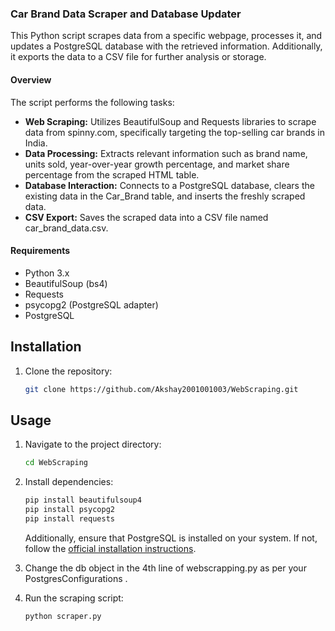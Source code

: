 ### Car Brand Data Scraper and Database Updater

This Python script scrapes data from a specific webpage, processes it, and updates a PostgreSQL database with the retrieved information. Additionally, it exports the data to a CSV file for further analysis or storage.

#### Overview

The script performs the following tasks:

- **Web Scraping:** Utilizes BeautifulSoup and Requests libraries to scrape data from spinny.com, specifically targeting the top-selling car brands in India.
- **Data Processing:** Extracts relevant information such as brand name, units sold, year-over-year growth percentage, and market share percentage from the scraped HTML table.
- **Database Interaction:** Connects to a PostgreSQL database, clears the existing data in the Car_Brand table, and inserts the freshly scraped data.
- **CSV Export:** Saves the scraped data into a CSV file named car_brand_data.csv.

#### Requirements

- Python 3.x
- BeautifulSoup (bs4)
- Requests
- psycopg2 (PostgreSQL adapter)
- PostgreSQL

## Installation

1. Clone the repository:

    ```bash
    git clone https://github.com/Akshay2001001003/WebScraping.git
    ```



## Usage

1. Navigate to the project directory:

    ```bash
    cd WebScraping
    ```

2. Install dependencies:

    ```bash
    pip install beautifulsoup4
    pip install psycopg2
	pip install requests
    ```

    Additionally, ensure that PostgreSQL is installed on your system. If not, follow the [official installation instructions](https://www.postgresql.org/download/).
	
4. Change the db object in the 4th line of webscrapping.py as per your PostgresConfigurations .
3. Run the scraping script:

    ```bash
    python scraper.py
    ```
 


